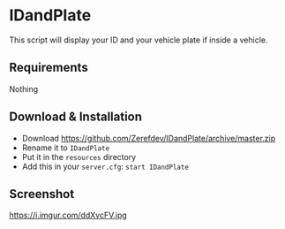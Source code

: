 # IDandPlate
This script will display your ID and your vehicle plate if inside a vehicle.


## Requirements
Nothing

## Download & Installation

- Download https://github.com/Zerefdev/IDandPlate/archive/master.zip
- Rename it to `IDandPlate`
- Put it in the `resources` directory
- Add this in your `server.cfg`: `start IDandPlate`


## Screenshot

https://i.imgur.com/ddXvcFV.jpg

